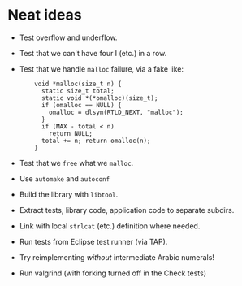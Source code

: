 # Neat ideas

- Test overflow and underflow.
- Test that we can't have four I (etc.) in a row.
- Test that we handle `malloc` failure, via a fake like:

  ```c_cpp
      void *malloc(size_t n) {
        static size_t total;
        static void *(*omalloc)(size_t);
        if (omalloc == NULL) {
          omalloc = dlsym(RTLD_NEXT, "malloc");
        }
        if (MAX - total < n)
          return NULL;
        total += n; return omalloc(n);
      }
  ```
- Test that we `free` what we `malloc`.
- Use `automake` and `autoconf`
- Build the library with `libtool`.
- Extract tests, library code, application code to separate subdirs.
- Link with local `strlcat` (etc.) definition where needed.
- Run tests from Eclipse test runner (via TAP).
- Try reimplementing _without_ intermediate Arabic numerals!
- Run valgrind (with forking turned off in the Check tests)
